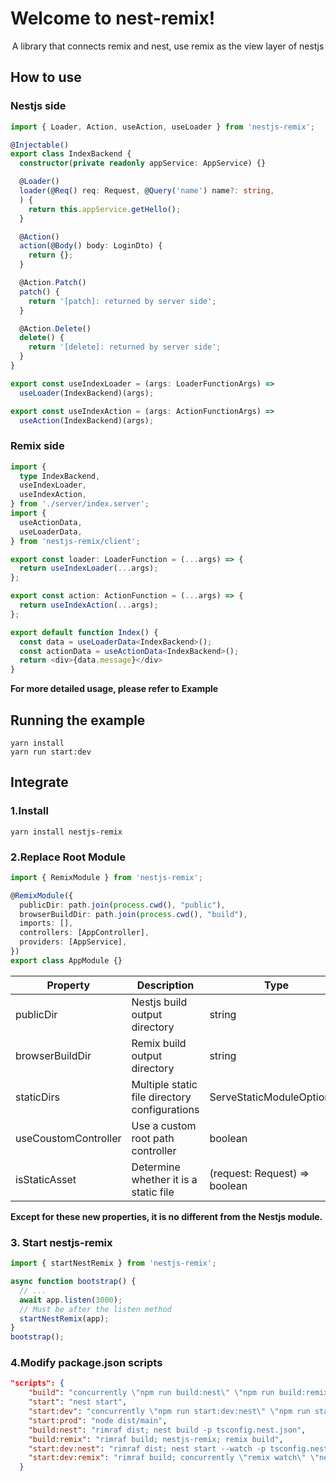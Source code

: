 # Welcome to nest-remix!

<center>A library that connects remix and nest, use remix as the view layer of nestjs</center>

## How to use

### Nestjs side
```typescript
import { Loader, Action, useAction, useLoader } from 'nestjs-remix';

@Injectable()
export class IndexBackend {
  constructor(private readonly appService: AppService) {}

  @Loader()
  loader(@Req() req: Request, @Query('name') name?: string,
  ) {
    return this.appService.getHello();
  }

  @Action()
  action(@Body() body: LoginDto) {
    return {};
  }

  @Action.Patch()
  patch() {
    return '[patch]: returned by server side';
  }

  @Action.Delete()
  delete() {
    return '[delete]: returned by server side';
  }
}

export const useIndexLoader = (args: LoaderFunctionArgs) =>
  useLoader(IndexBackend)(args);

export const useIndexAction = (args: ActionFunctionArgs) =>
  useAction(IndexBackend)(args);
```

### Remix side

```typescript
import {
  type IndexBackend,
  useIndexLoader,
  useIndexAction,
} from './server/index.server';
import {
  useActionData,
  useLoaderData,
} from 'nestjs-remix/client';

export const loader: LoaderFunction = (...args) => {
  return useIndexLoader(...args);
};

export const action: ActionFunction = (...args) => {
  return useIndexAction(...args);
};

export default function Index() {
  const data = useLoaderData<IndexBackend>();
  const actionData = useActionData<IndexBackend>();
  return <div>{data.message}</div>
}
```
<b>For more detailed usage, please refer to Example</b>

## Running the example

```
yarn install
yarn run start:dev
```

## Integrate

### 1.Install

```
yarn install nestjs-remix
```

### 2.Replace Root Module

```typescript
import { RemixModule } from 'nestjs-remix';

@RemixModule({
  publicDir: path.join(process.cwd(), "public"),
  browserBuildDir: path.join(process.cwd(), "build"),
  imports: [],
  controllers: [AppController],
  providers: [AppService],
})
export class AppModule {}
```

|  Property   | Description  | Type | Required |
|  ----  |  ----  |  ----  |  ----  |
| publicDir | Nestjs build output directory | string | true |
| browserBuildDir | Remix build output directory | string | true |
| staticDirs | Multiple static file directory configurations | ServeStaticModuleOptions[] | false |
| useCoustomController | Use a custom root path controller | boolean | false |
| isStaticAsset | Determine whether it is a static file | (request: Request) => boolean | false

<b>Except for these new properties, it is no different from the Nestjs module.</b>

### 3. Start nestjs-remix

```typescript
import { startNestRemix } from 'nestjs-remix';

async function bootstrap() {
  // ...
  await app.listen(3000);
  // Must be after the listen method
  startNestRemix(app);
}
bootstrap();
```

### 4.Modify package.json scripts

```json
"scripts": {
    "build": "concurrently \"npm run build:nest\" \"npm run build:remix\" -n \"NEST,REMIX\"",
    "start": "nest start",
    "start:dev": "concurrently \"npm run start:dev:nest\" \"npm run start:dev:remix\" -n \"NEST,REMIX\"",
    "start:prod": "node dist/main",
    "build:nest": "rimraf dist; nest build -p tsconfig.nest.json",
    "build:remix": "rimraf build; nestjs-remix; remix build",
    "start:dev:nest": "rimraf dist; nest start --watch -p tsconfig.nest.json",
    "start:dev:remix": "rimraf build; concurrently \"remix watch\" \"nestjs-remix -w\""
  }
```




